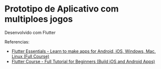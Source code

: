 # Prototipo de Aplicativo com multiploes jogos

Desenvolvido com Flutter

Referencias:
- [Flutter Essentials - Learn to make apps for Android, iOS, Windows, Mac, Linux (Full Course)
](https://www.youtube.com/watch?v=P2IGQT3BZQo)
- [Flutter Course - Full Tutorial for Beginners (Build iOS and Android Apps)
](https://www.youtube.com/watch?v=pTJJsmejUOQ)
